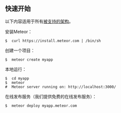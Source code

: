 快速开始
------------

以下内容适用于所有[被支持的架构](https://github.com/meteor/meteor/wiki/Supported-Platforms)。


安装Meteor：
``` shell
$  curl https://install.meteor.com | /bin/sh
```

创建一个项目：
``` shell
$  meteor create myapp
```

本地运行：
``` shell
$  cd myapp
$  meteor
#  Meteor server running on: http://localhost:3000/
```

在线发布服务（我们提供免费的在线发布服务）：
``` shell
$  meteor deploy myapp.meteor.com
```
